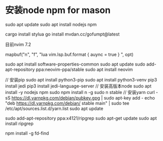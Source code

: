 # 安装node npm for mason
sudo apt update
sudo apt install nodejs npm


cargo install stylua
go install mvdan.cc/gofumpt@latest

目前nvim 7.2


mapbuf("n", "<leader>f", "<cmd>lua vim.lsp.buf.format { auync = true } <CR>", opt)



sudo apt install software-properties-common 
sudo apt update
sudo add-apt-repository ppa:neovim-ppa/stable
sudo apt install neovim

// 安装pip 
sudo apt install python3-pip
sudo apt install python3-venv
pip3 install jedi
pip3 install jedi-language-server
// 安装高版本node
sudo apt install -y nodejs npm 
sudo npm install n -g
sudo n stable
// 安装yarn
curl -sS https://dl.yarnpkg.com/debian/pubkey.gpg | sudo apt-key add -
echo "deb https://dl.yarnpkg.com/debian/ stable main" | sudo tee /etc/apt/sources.list.d/yarn.list
sudo apt update


sudo add-apt-repository ppa:x4121/ripgrep
sudo apt-get update
sudo apt install ripgrep


npm install -g fd-find
